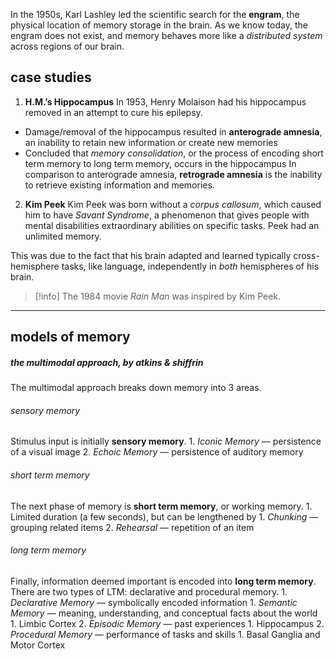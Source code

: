 In the 1950s, Karl Lashley led the scientific search for the **engram**, the physical location of memory storage in the brain. As we know today, the engram does not exist, and memory behaves more like a *distributed system* across regions of our brain.

## case studies

1. **H.M.’s Hippocampus**
In 1953, Henry Molaison had his hippocampus removed in an attempt to cure his epilepsy.
-   Damage/removal of the hippocampus resulted in **anterograde amnesia**, an inability to retain new information or create new memories
-   Concluded that _memory consolidation_, or the process of encoding short term memory to long term memory, occurs in the hippocampus
In comparison to anterograde amnesia, **retrograde amnesia** is the inability to retrieve existing information and memories.

2. **Kim Peek**
Kim Peek was born without a *corpus callosum*, which caused him to have *Savant Syndrome*, a phenomenon that gives people with mental disabilities extraordinary abilities on specific tasks. Peek had an unlimited memory.

This was due to the fact that his brain adapted and learned typically cross-hemisphere tasks, like language, independently in *both* hemispheres of his brain.
> [!info] The 1984 movie *Rain Man* was inspired by Kim Peek.

---
## models of memory

##### the multimodal approach, by atkins & shiffrin
The multimodal approach breaks down memory into 3 areas. 

###### sensory memory
Stimulus input is initially **sensory memory**. 
    1.  *Iconic Memory* — persistence of a visual image
    2.  *Echoic Memory* — persistence of auditory memory

###### short term memory
The next phase of memory is **short term memory**, or working memory. 
    1.  Limited duration (a few seconds), but can be lengthened by
        1.  *Chunking* — grouping related items
        2.  *Rehearsal* — repetition of an item

###### long term memory
Finally, information deemed important is encoded into **long term memory**. There are two types of LTM: declarative and procedural memory.
	1.  *Declarative Memory* — symbolically encoded information
	    1.  *Semantic Memory* — meaning, understanding, and conceptual facts about the world
	        1.  Limbic Cortex
	    2.  *Episodic Memory* — past experiences
	        1.  Hippocampus
	2.  *Procedural Memory* — performance of tasks and skills
	    1.  Basal Ganglia and Motor Cortex